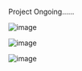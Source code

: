 Project Ongoing......


![image](https://github.com/user-attachments/assets/df0ed2e2-de6d-43ba-bac5-5d64093f4831)

![image](https://github.com/user-attachments/assets/973f0168-1725-4a0f-a5a4-f245501b37f1)

![image](https://github.com/user-attachments/assets/13174821-0022-4f51-90b3-0a793c2f1a93)

